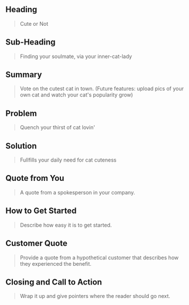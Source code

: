 ## Heading ##
  > Cute or Not

## Sub-Heading ##
  > Finding your soulmate, via your inner-cat-lady 

## Summary ##
  > Vote on the cutest cat in town. (Future features: upload pics of your own cat and watch your cat's popularity grow)

## Problem ##
  > Quench your thirst of cat lovin'

## Solution ##
  > Fullfills your daily need for cat cuteness

## Quote from You ##
  > A quote from a spokesperson in your company.

## How to Get Started ##
  > Describe how easy it is to get started.

## Customer Quote ##
  > Provide a quote from a hypothetical customer that describes how they experienced the benefit.

## Closing and Call to Action ##
  > Wrap it up and give pointers where the reader should go next.